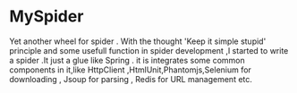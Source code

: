 # MySpider
Yet another wheel for spider .
With the thought 'Keep it simple stupid' principle and some usefull function in spider development ,I started to write a spider .It just a glue like Spring . it is integrates some common components in it,like HttpClient ,HtmlUnit,Phantomjs,Selenium for downloading , Jsoup for parsing , Redis for URL management etc.
